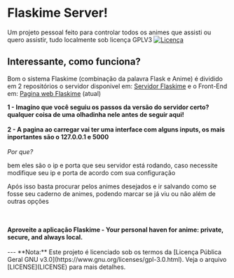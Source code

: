 # Flaskime Server!
Um projeto pessoal feito para controlar todos os animes que assisti ou quero assistir, tudo localmente sob licença GPLV3
[![Licença](https://www.gnu.org/graphics/gplv3-127x51.png)](https://www.gnu.org/licenses/gpl-3.0.html)

## Interessante, como funciona?
Bom o sistema Flaskime (combinação da palavra Flask e Anime) é dividido em 2 repositórios o servidor disponivel em:
<a href="https://github.com/Atn4s/Flaskime_server">Servidor Flaskime</a> 
e o Front-End em:
<a href="https://github.com/Atn4s/Flaskime_web">Pagina web Flaskime</a> (atual)


<b> 1 - Imagino que você seguiu os passos da versão do servidor certo? qualquer coisa de uma olhadinha nele antes de seguir aqui!</b>
<br>
<br>
<b> 2 - A pagina ao carregar vai ter uma interface com alguns inputs, os mais inportantes são o 127.0.0.1 e 5000</b>
<br>
<br>
<i> Por que? </i>
<br>
<p> bem eles são o ip e porta que seu servidor está rodando, caso necessite modifique seu ip e porta de acordo com sua configuração</p>
<p> Após isso basta procurar pelos animes desejados e ir salvando como se fosse seu caderno de animes, podendo marcar se já viu ou não além de outras opções</p>
<br>
<br>
<b> Aproveite a aplicação Flaskime - Your personal haven for anime: private, secure, and always local.</b>
<br>
<br>
---
**Nota:**
Este projeto é licenciado sob os termos da [Licença Pública Geral GNU v3.0](https://www.gnu.org/licenses/gpl-3.0.html). Veja o arquivo [LICENSE](LICENSE) para mais detalhes.
